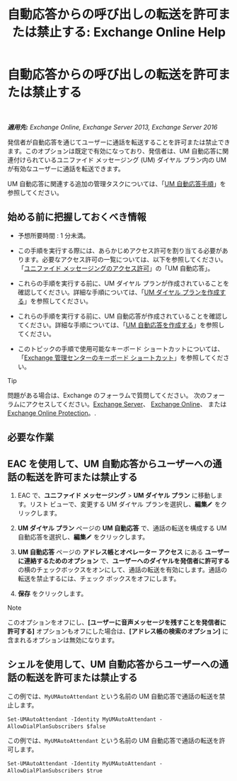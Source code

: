 ﻿---
title: '自動応答からの呼び出しの転送を許可または禁止する: Exchange Online Help'
TOCTitle: 自動応答からの呼び出しの転送を許可または禁止する
ms:assetid: ca961cc8-cc24-4e05-b72d-79979c155cf9
ms:mtpsurl: https://technet.microsoft.com/ja-jp/library/Ee423558(v=EXCHG.150)
ms:contentKeyID: 52057498
ms.date: 05/22/2018
mtps_version: v=EXCHG.150
ms.translationtype: HT
---

# 自動応答からの呼び出しの転送を許可または禁止する

 

_**適用先:** Exchange Online, Exchange Server 2013, Exchange Server 2016_

発信者が自動応答を通じてユーザーに通話を転送することを許可または禁止できます。このオプションは既定で有効になっており、発信者は、UM 自動応答に関連付けられているユニファイド メッセージング (UM) ダイヤル プラン内の UM が有効なユーザーに通話を転送できます。

UM 自動応答に関連する追加の管理タスクについては、「[UM 自動応答手順](um-auto-attendant-procedures-exchange-2013-help.md)」を参照してください。

## 始める前に把握しておくべき情報

  - 予想所要時間 : 1 分未満。

  - この手順を実行する際には、あらかじめアクセス許可を割り当てる必要があります。必要なアクセス許可の一覧については、以下を参照してください。「[ユニファイド メッセージングのアクセス許可](unified-messaging-permissions-exchange-2013-help.md)」の「UM 自動応答」。

  - これらの手順を実行する前に、UM ダイヤル プランが作成されていることを確認してください。詳細な手順については、「[UM ダイヤル プランを作成する](create-a-um-dial-plan-exchange-2013-help.md)」を参照してください。

  - これらの手順を実行する前に、UM 自動応答が作成されていることを確認してください。詳細な手順については、「[UM 自動応答を作成する](create-a-um-auto-attendant-exchange-2013-help.md)」を参照してください。

  - このトピックの手順で使用可能なキーボード ショートカットについては、「[Exchange 管理センターのキーボード ショートカット](keyboard-shortcuts-in-the-exchange-admin-center-exchange-online-protection-help.md)」を参照してください。


> [!TIP]
> 問題がある場合は、Exchange のフォーラムで質問してください。 次のフォーラムにアクセスしてください。<A href="https://go.microsoft.com/fwlink/p/?linkid=60612">Exchange Server</A>、 <A href="https://go.microsoft.com/fwlink/p/?linkid=267542">Exchange Online</A>、 または <A href="https://go.microsoft.com/fwlink/p/?linkid=285351">Exchange Online Protection</A>。.



## 必要な作業

## EAC を使用して、UM 自動応答からユーザーへの通話の転送を許可または禁止する

1.  EAC で、<strong>ユニファイド メッセージング</strong> \> <strong>UM ダイヤル プラン</strong> に移動します。リスト ビューで、変更する UM ダイヤル プランを選択し、<strong>編集</strong>![編集アイコン](images/Bb124582.6f53ccb2-1f13-4c02-bea0-30690e6ea71d(EXCHG.150).gif "編集アイコン") をクリックします。

2.  <strong>UM ダイヤル プラン</strong> ページの <strong>UM 自動応答</strong> で、通話の転送を構成する UM 自動応答を選択し、<strong>編集</strong>![編集アイコン](images/Bb124582.6f53ccb2-1f13-4c02-bea0-30690e6ea71d(EXCHG.150).gif "編集アイコン") をクリックします。

3.  <strong>UM 自動応答</strong> ページの <strong>アドレス帳とオペレーター アクセス</strong> にある <strong>ユーザーに連絡するためのオプション</strong> で、<strong>ユーザーへのダイヤルを発信者に許可する</strong> の横のチェックボックスをオンにして、通話の転送を有効にします。通話の転送を禁止するには、チェック ボックスをオフにします。

4.  <strong>保存</strong> をクリックします。


> [!NOTE]
> このオプションをオフにし、<STRONG>[ユーザーに音声メッセージを残すことを発信者に許可する]</STRONG> オプションもオフにした場合は、<STRONG>[アドレス帳の検索のオプション]</STRONG> に含まれるオプションは無効になります。



## シェルを使用して、UM 自動応答からユーザーへの通話の転送を許可または禁止する

この例では、`MyUMAutoAttendant` という名前の UM 自動応答で通話の転送を禁止します。

    Set-UMAutoAttendant -Identity MyUMAutoAttendant -AllowDialPlanSubscribers $false

この例では、`MyUMAutoAttendant` という名前の UM 自動応答で通話の転送を許可します。

    Set-UMAutoAttendant -Identity MyUMAutoAttendant -AllowDialPlanSubscribers $true

